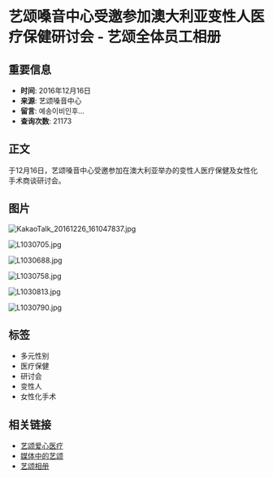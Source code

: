 # 艺颂嗓音中心受邀参加澳大利亚变性人医疗保健研讨会 - 艺颂全体员工相册

## 重要信息
- **时间**: 2016年12月16日
- **来源**: 艺颂嗓音中心
- **留言**: 예송이비인후…
- **查询次数**: 21173

## 正文
于12月16日，艺颂嗓音中心受邀参加在澳大利亚举办的变性人医疗保健及女性化手术商谈研讨会。

## 图片
![KakaoTalk_20161226_161047837.jpg](http://www.yesonvc.com/data/cheditor4/1701/ea0b9083932739bc97acd8bfb5a143fc_20170113182608_dizdkoie.jpg)

![L1030705.jpg](http://www.yesonvc.com/data/cheditor4/1701/ea0b9083932739bc97acd8bfb5a143fc_20170113182221_furptxyh.jpg)

![L1030688.jpg](http://www.yesonvc.com/data/cheditor4/1701/ea0b9083932739bc97acd8bfb5a143fc_20170113182149_vnionjdo.jpg)

![L1030758.jpg](http://www.yesonvc.com/data/cheditor4/1701/ea0b9083932739bc97acd8bfb5a143fc_20170113182249_bgfekimr.jpg)

![L1030813.jpg](http://www.yesonvc.com/data/cheditor4/1701/ea0b9083932739bc97acd8bfb5a143fc_20170113182337_drmchpra.jpg)

![L1030790.jpg](http://www.yesonvc.com/data/cheditor4/1701/ea0b9083932739bc97acd8bfb5a143fc_20170113182820_bougkbdh.jpg)

## 标签
- 多元性别
- 医疗保健
- 研讨会
- 变性人
- 女性化手术

## 相关链接
- [艺颂爱心医疗](#submenu-500100)
- [媒体中的艺颂](/bbs/board.php?bo_table=media)
- [艺颂相册](#submenu-500300)